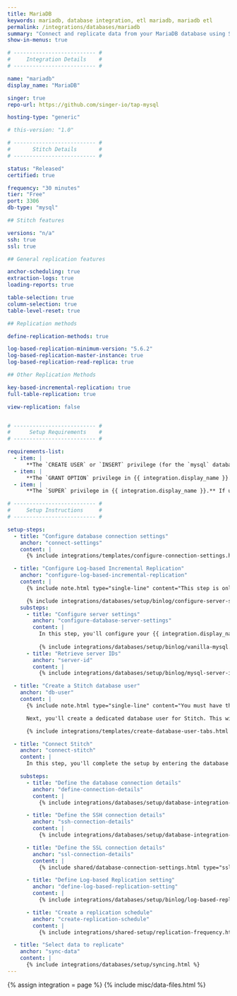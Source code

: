 ```yaml
---
title: MariaDB
keywords: mariadb, database integration, etl mariadb, mariadb etl
permalink: /integrations/databases/mariadb
summary: "Connect and replicate data from your MariaDB database using Stitch's MariaDB integration."
show-in-menus: true

# -------------------------- #
#     Integration Details    #
# -------------------------- #

name: "mariadb"
display_name: "MariaDB"

singer: true
repo-url: https://github.com/singer-io/tap-mysql

hosting-type: "generic"

# this-version: "1.0"

# -------------------------- #
#       Stitch Details       #
# -------------------------- #

status: "Released"
certified: true

frequency: "30 minutes"
tier: "Free"
port: 3306
db-type: "mysql"

## Stitch features

versions: "n/a"
ssh: true
ssl: true

## General replication features

anchor-scheduling: true
extraction-logs: true
loading-reports: true

table-selection: true
column-selection: true
table-level-reset: true

## Replication methods

define-replication-methods: true

log-based-replication-minimum-version: "5.6.2"
log-based-replication-master-instance: true
log-based-replication-read-replica: true

## Other Replication Methods

key-based-incremental-replication: true
full-table-replication: true

view-replication: false


# -------------------------- #
#      Setup Requirements    #
# -------------------------- #

requirements-list:
  - item: |
      **The `CREATE USER` or `INSERT` privilege (for the `mysql` database).** The [`CREATE USER` privilege](https://dev.mysql.com/doc/refman/8.0/en/create-user.html){:target="new"} is required to create a database user for Stitch.
  - item: |
      **The `GRANT OPTION` privilege in {{ integration.display_name }}.** The [`GRANT OPTION` privilege](https://dev.mysql.com/doc/refman/8.0/en/privileges-provided.html#priv_grant-option){:target="new"} is required to grant the necessary privileges to the Stitch database user.
  - item: |
      **The `SUPER` privilege in {{ integration.display_name }}.** If using binlog replication, the [`SUPER` privilege](https://dev.mysql.com/doc/refman/5.6/en/privileges-provided.html#priv_super){:target="new"} is required to define the appropriate server settings.

# -------------------------- #
#     Setup Instructions     #
# -------------------------- #

setup-steps:
  - title: "Configure database connection settings"
    anchor: "connect-settings"
    content: |
      {% include integrations/templates/configure-connection-settings.html %}

  - title: "Configure Log-based Incremental Replication"
    anchor: "configure-log-based-incremental-replication"
    content: |
      {% include note.html type="single-line" content="This step is only required to use logical (Log-based Incremental) replication." %}

      {% include integrations/databases/setup/binlog/configure-server-settings-intro.html %}
    substeps:
      - title: "Configure server settings"
        anchor: "configure-database-server-settings"
        content: |
          In this step, you'll configure your {{ integration.display_name }} server to use Log-based Incremental Replication.
          
          {% include integrations/databases/setup/binlog/vanilla-mysql.html %}
      - title: "Retrieve server IDs"
        anchor: "server-id"
        content: |
          {% include integrations/databases/setup/binlog/mysql-server-id.html %}

  - title: "Create a Stitch database user"
    anchor: "db-user"
    content: |
      {% include note.html type="single-line" content="You must have the `CREATE USER` and `GRANT OPTION` privileges to complete this step." %} 

      Next, you'll create a dedicated database user for Stitch. This will ensure Stitch is visible in any logs or audits, and allow you to maintain your privilege hierarchy.

      {% include integrations/templates/create-database-user-tabs.html %}

  - title: "Connect Stitch"
    anchor: "connect-stitch"
    content: |
      In this step, you'll complete the setup by entering the database's connection details and defining replication settings in Stitch.

    substeps:
      - title: "Define the database connection details"
        anchor: "define-connection-details"
        content: |
          {% include integrations/databases/setup/database-integration-settings.html type="general" %}

      - title: "Define the SSH connection details"
        anchor: "ssh-connection-details"
        content: |
          {% include integrations/databases/setup/database-integration-settings.html type="ssh" %}

      - title: "Define the SSL connection details"
        anchor: "ssl-connection-details"
        content: |
          {% include shared/database-connection-settings.html type="ssl" %}

      - title: "Define Log-based Replication setting"
        anchor: "define-log-based-replication-setting"
        content: |
          {% include integrations/databases/setup/binlog/log-based-replication-default-setting.html %}

      - title: "Create a replication schedule"
        anchor: "create-replication-schedule"
        content: |
          {% include integrations/shared-setup/replication-frequency.html %}

  - title: "Select data to replicate"
    anchor: "sync-data"
    content: |
      {% include integrations/databases/setup/syncing.html %}
---
```

{% assign integration = page %}
{% include misc/data-files.html %}